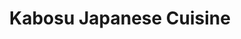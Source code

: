 ---
layout: place
title: "Kabosu Japanese Cuisine"
permalink: /california/toluca-lake/kabosu-japanese-cuisine.html
stateAbbr: CA
stateName: California
cityName: Toluca Lake
seo:
  name: "Kabosu Japanese Cuisine"
  type: Restaurant
  links: https://www.yuzuya-corporation.com/
description: "Casual Japanese eatery with a broad menu of sushi, teriyaki & tempura, plus hot pots. Looking for sushi in Toluca Lake, California? Check out Kabosu Japanese..."
place_id: ChIJ-_Uz8jG-woARA7ciWzkkvvs
photos:
  - name: >-
      places/ChIJ-_Uz8jG-woARA7ciWzkkvvs/photos/AeeoHcKkNzp4MNoy8T2mjOMAgBoFzZL-Z8BMCfjK46jDeIDsg8A8R21QmSp_dsU8mSSKC787ENWgq-eudDM4ZBhYxqh-T6lCYklkPSaWU_wmTngg3ttEplTdLzMaPPODRB5kb65nb2C5DqP4A9E09zYSF4n_sbTe8u1DUYvnL6oBl3QKbaV6TVDQbgbjOPU8ONKvPTFSspDFeB2DYs8h83qC5se5W3ZLwVl3-NpzcVqtOAulfWq5KrII5AKx-5PbgG9V3ZVV8WFyZ75gfbhO_Ub8HyI_1PwgTkdOWedAqj76QG5iDCOc-SbKx69YVEx2O6hzECyq9ARE7ZLD_V0gpLUp2waS8iUrivzVaO2RbmGx7E-4j0lT3UR-HGkt7cnbzjVKQ_eZP-mnPN6RL8rfYCkvL2FtVlvLcwj-GqEancspUUt8aYph
    widthPx: 3024
    heightPx: 4032
    authorAttributions:
      - displayName: ARI K PRODUCTION (Arian Khoroushi)
        uri: https://maps.google.com/maps/contrib/102109750279703477059
        photoUri: >-
          https://lh3.googleusercontent.com/a-/ALV-UjWoCWTd0T6UiE0tnV4tw5v9eOYHPCT60JRTF-_Pj616g4q3YQLc=s100-p-k-no-mo
    flagContentUri: >-
      https://www.google.com/local/imagery/report/?cb_client=maps_api_places.places_api&image_key=!1e10!2sCIHM0ogKEICAgICjrJm8iwE&hl=en-US
    googleMapsUri: >-
      https://www.google.com/maps/place//data=!3m4!1e2!3m2!1sCIHM0ogKEICAgICjrJm8iwE!2e10!4m2!3m1!1s0x80c2be31f233f5fb:0xfbbe24395b22b703
  - name: >-
      places/ChIJ-_Uz8jG-woARA7ciWzkkvvs/photos/AeeoHcISEBLpROa7NTVl93s6SvPoOy-y2oz0Pnhtnvx_xmwRGX5LVpbdMDNIA4JdRshSsGeKevp1YxAaCr0zenFICu8LlaNqigRmAqJXbIizDhOV1pAhXJvAAsQ8hgCgTplZs4nnGcRlQzktvsvwc5aOJsmKL7XL6qwVrRkp9UubBSUXntdZ3D_88BS4xdy4kbFrCZmozzi9fkNq1MEt8FgdSwZ-l7PPBkHf0hqV19S79hf7EJlAhOkrbL8Pg-bakYCBvLWbVvODibFimocX-616CRzLKPK6aX-lyXNJJxpM_NCOWshAwu6JlJtVi6EQsIXKD6ViANsd2FFwXeAf2CiZ__dxsYVliupB1q3W_zdBgfT-Ez-8n2uor2ilueOwhazoHsV2PJ2fSR7Z_M8Ck9vuyNX5poRDOHRYToyTKUZB8xdeYA
    widthPx: 4032
    heightPx: 2268
    authorAttributions:
      - displayName: Ervan Shaw
        uri: https://maps.google.com/maps/contrib/109322099927172962171
        photoUri: >-
          https://lh3.googleusercontent.com/a-/ALV-UjUmLZ9lsFCVMCpREGZiz26d0L9z_qyg21GEibL6MHs0y9bEbY-qmg=s100-p-k-no-mo
    flagContentUri: >-
      https://www.google.com/local/imagery/report/?cb_client=maps_api_places.places_api&image_key=!1e10!2sCIHM0ogKEICAgIC45ruvJQ&hl=en-US
    googleMapsUri: >-
      https://www.google.com/maps/place//data=!3m4!1e2!3m2!1sCIHM0ogKEICAgIC45ruvJQ!2e10!4m2!3m1!1s0x80c2be31f233f5fb:0xfbbe24395b22b703
  - name: >-
      places/ChIJ-_Uz8jG-woARA7ciWzkkvvs/photos/AeeoHcIwItV2_MYdyP1NBXtXiWBmGDeghsD_B03vwQ17Ytzt3NShf32v1Kk_tBKmrj_8PWSRYoJqKzG6kcfcEibPELSEHm5sclQbiCoyPa9l-nGuVNfvxsRSORTmAdSLvc3EDRGuzGnazouwV9DbqxrJe9QAnUEsFD0--tBDWjgDBf3mEvGk-mSdbsOJ-JLyByj0SpzZnBORjv3FiwW_azqRmJo8PfshgRWY90xV4DIwsQYgvk2VUCByDpGHmB04kwRtnR-dUlGmYde7aP05tWg8tsQfeEVF3UF7Jei2omtJU7ItlNmoGPISmu5i6bieqvWpE74XqpT_K_zwna4UKMJVRp-tHrjE3vVU-PmRtTs6o8SNxRqYV-6MBLckkArmW9Wbhiqu8M3oMv7QhHSN9ubKqFujNz3laHlJnBK2G9HDJTsX-Q
    widthPx: 4800
    heightPx: 3599
    authorAttributions:
      - displayName: John Plumber
        uri: https://maps.google.com/maps/contrib/110096905118144595265
        photoUri: >-
          https://lh3.googleusercontent.com/a-/ALV-UjWS8FdGsdG0h0MXBy-gYnwQzB8259qD44QBHihqiFP_ie3G95E=s100-p-k-no-mo
    flagContentUri: >-
      https://www.google.com/local/imagery/report/?cb_client=maps_api_places.places_api&image_key=!1e10!2sCIHM0ogKEICAgIDBq6fceA&hl=en-US
    googleMapsUri: >-
      https://www.google.com/maps/place//data=!3m4!1e2!3m2!1sCIHM0ogKEICAgIDBq6fceA!2e10!4m2!3m1!1s0x80c2be31f233f5fb:0xfbbe24395b22b703
  - name: >-
      places/ChIJ-_Uz8jG-woARA7ciWzkkvvs/photos/AeeoHcKNpJu9RsGwjyEcPX7syf5cGVUs_EC0YRajnCfrcntXFX7pOCXYhUPpxr8f6CCE7EJlC4Oe-t7k16G5vfd4Dtz5S8GQ_7Ytc_c_3CnWIi5wUnOtY368vdKe1iGt_kmz5mZWnk1EHyUOuhKBC-7c4biJFCPZmf_ampSvVmWEsouhjtc0J8LYTlgB68K73iVbzCs6oepg-ERtKrRAQBrbFhBHzDWmqF7khgx8NaBPXboVEN0ngbHF6gXcfO0CH4kL7UZhTjhoZxSA-W1BFc7XdKfW38N4_Fzp5tfyxJniE-XumCmbN6HZMpdYP85TdQfYwsFAp3dJj-nKvwm5C7gzcZcihp3KLM6FaRzHkozPhYnEdBCMrTdHJmN56DeDsw2-MeENhs7YiXxtYG4TkvZwII4nL2JgcjBeaRFnVCjno2PR_uN7
    widthPx: 4624
    heightPx: 3472
    authorAttributions:
      - displayName: Jeremy Lang
        uri: https://maps.google.com/maps/contrib/100632832132724092625
        photoUri: >-
          https://lh3.googleusercontent.com/a-/ALV-UjWPm9UR-EHoWwZaNliPnYnVmQ9j_EU0SqhLuiojAJYMIEzLET5i=s100-p-k-no-mo
    flagContentUri: >-
      https://www.google.com/local/imagery/report/?cb_client=maps_api_places.places_api&image_key=!1e10!2sCIHM0ogKEICAgIDj24LgrQE&hl=en-US
    googleMapsUri: >-
      https://www.google.com/maps/place//data=!3m4!1e2!3m2!1sCIHM0ogKEICAgIDj24LgrQE!2e10!4m2!3m1!1s0x80c2be31f233f5fb:0xfbbe24395b22b703
  - name: >-
      places/ChIJ-_Uz8jG-woARA7ciWzkkvvs/photos/AeeoHcIwaL09Fn_4aAvByINQrp87S2vCMw4yy202hqbsXgGpfnf3gapKEjwl2r2xXIQVNwkPgao_Us15ZQ-o5x70WfQiavBj5_e45E96bKCe8klGmOwJi__qTVedSQFjRm53tut-NWlMgaKKgJoxUiQzw-mEQLa7BJCjinogUGa_A0RyI5uDgjJk7bffxIqzcp8WgWj0fHU6ATBia3fIPh_jaQbEAhPMjJRLkCTXB92rnNeisaAnvPzXRYqkwKZF8MZtQTUFiX69ePkrGR_0JcR_t45icA941LNXUou1Fc4c-42o5LhB-WNXtFLUk48gf2g-LO7Pbt3qaMC2EOih-MMLhA6UJ1uofp4fLq6ctK5hDzQMGBx1tXT4o_cSgGyPgxFlD46NDbRzBvIm7VItZPn6Ffs8WG5Mk-D0xqDMKLtF-I-gntM
    widthPx: 3024
    heightPx: 4032
    authorAttributions:
      - displayName: Harry Potter
        uri: https://maps.google.com/maps/contrib/113327467797225376423
        photoUri: >-
          https://lh3.googleusercontent.com/a-/ALV-UjV-93DWlzTInegFcyzPVwnbrEWCi6z_-8RW7Ud1-7lhETJMY9iX=s100-p-k-no-mo
    flagContentUri: >-
      https://www.google.com/local/imagery/report/?cb_client=maps_api_places.places_api&image_key=!1e10!2sCIHM0ogKEICAgIDBrem23gE&hl=en-US
    googleMapsUri: >-
      https://www.google.com/maps/place//data=!3m4!1e2!3m2!1sCIHM0ogKEICAgIDBrem23gE!2e10!4m2!3m1!1s0x80c2be31f233f5fb:0xfbbe24395b22b703
  - name: >-
      places/ChIJ-_Uz8jG-woARA7ciWzkkvvs/photos/AeeoHcKc2_yO_695mfa3-5ONrCsbewg4ILrf9uCJLiQ1Mhiy_yPsEPqTSq_go-y73ueqMTYZGj82GfxFU4uHwDhAkQ5gO3rPZ-YWfE-O5ISwWmqpWCXq-Y0ZLsFI84PqNa-3XyYTh-IeJftnQtNP_Oq-K3QTed0kZ6Z9p3CWNiwAhqIuWGCEJaGEQNp8xxVzoln_yxAqiPmPqHmkb-jpK8Rn9jYnsizttOURSumtmbFu9lHXaQMep7gkBmZV-gGY9Edl_LRyjV-x-aey-gKanOmPRJdUb9V51gQMZcvukeeduR3i5yZB-iKeyBePfvnBN9VgjVzNAyRQPU7rVF8DsiseUoyAzqBN0Ns_QPZeib2fnCxKJBjUxma1eUN8pW6WsGRgwRxccQIRTLUlh4vpeB7Jcv-mNA_YnjLJzelcFto4DKl1_QE
    widthPx: 1284
    heightPx: 2122
    authorAttributions:
      - displayName: Chelsea Knott
        uri: https://maps.google.com/maps/contrib/108012725753687218250
        photoUri: >-
          https://lh3.googleusercontent.com/a-/ALV-UjXHxL0ipfpqk0pRiCHaJ2FPAcjF74SCnD8A0KUmqLQwKHUc2z2k=s100-p-k-no-mo
    flagContentUri: >-
      https://www.google.com/local/imagery/report/?cb_client=maps_api_places.places_api&image_key=!1e10!2sCIHM0ogKEICAgMCItdPligE&hl=en-US
    googleMapsUri: >-
      https://www.google.com/maps/place//data=!3m4!1e2!3m2!1sCIHM0ogKEICAgMCItdPligE!2e10!4m2!3m1!1s0x80c2be31f233f5fb:0xfbbe24395b22b703
  - name: >-
      places/ChIJ-_Uz8jG-woARA7ciWzkkvvs/photos/AeeoHcLRjSsra_rkwzIn8-Q-6v-Dge5wVv774RXgfwsPJPpdriLc19xip_ICINWO_3FpD3u90duulL_3ZUGIWOeLFlOWoTxeIExvkWLyvBwWT6lupGdWqY52UCCTbdV69IzcS_iywP69TWXwRVnELYGVMAOTw24nt_tkETxyCh2QcZuY-oQliloSbZtqTf1piHQtRq4rL_CXz3cteqquie2zDgxp2-nwauErkNmYgWX1Jt0eYU6jc43ydpURjNvUdcJB6su8NwUvClL8o3uRpb2f8q_7Ly4-ud8gOtaKjUlgxKRP5gwvpkC4WKCR6fzyj6nQq7-ICdDweWQDdiWjNEGeKQoak943PVPSLRL7f-js4vcoDIDJZPWo0XF_-E0chnEmnxlLLn_QSQgTA6GuF8i56Y5yRkeUovF77-H7l5lJS7KuR-9Q
    widthPx: 972
    heightPx: 729
    authorAttributions:
      - displayName: Angie Park
        uri: https://maps.google.com/maps/contrib/105368249539236329809
        photoUri: >-
          https://lh3.googleusercontent.com/a-/ALV-UjXmFjqCflIf7x91ie-OCGzds228_weIZYenPQ6TAvXDoWE96scQIA=s100-p-k-no-mo
    flagContentUri: >-
      https://www.google.com/local/imagery/report/?cb_client=maps_api_places.places_api&image_key=!1e10!2sCIHM0ogKEICAgIDe5beMtgE&hl=en-US
    googleMapsUri: >-
      https://www.google.com/maps/place//data=!3m4!1e2!3m2!1sCIHM0ogKEICAgIDe5beMtgE!2e10!4m2!3m1!1s0x80c2be31f233f5fb:0xfbbe24395b22b703
  - name: >-
      places/ChIJ-_Uz8jG-woARA7ciWzkkvvs/photos/AeeoHcLWzMO_Sq3O889dkOMqZRqdBe_maQ3ocrfwRIauL-5ZB2-TrqInTiC91QWJwxbD8fFb6bSXbR8FYBe8TvO5pYyU5zvjxyYmPj0xB2xnPZJ3urmLKlBgbQWvL9jTwaHULmP-x6KkRBm4XzjspB66oplUSq0Zsl6O1-cVeRhP09xdhVNJiGhOedy3A8CyOWgEBTDo53ThF6hz_ZdLVB4d0BmgUVEAJvBObibZSwTCjKiW4sPN0OqFJc2Yi9JDR-8kPsUY-zM3zkmw3LvTN_inR83VIIVpTEey8RDHjEHGsscjBaBUJ7C7hQKOPiGgeyTbzceGde0RvLagj0HY7gb6C_TopzGtW2UNSBzhBQaATRVnaz7XkflqlcG6AQRWpNEcvBvgSeJ7WaEoJeX7jIGhRmK7R40AkctD6BybrsiiUC1Chuo
    widthPx: 3968
    heightPx: 2976
    authorAttributions:
      - displayName: Jim Au
        uri: https://maps.google.com/maps/contrib/109931171030827740006
        photoUri: >-
          https://lh3.googleusercontent.com/a-/ALV-UjUhEwHgSE1cKhuyDJffs1pNJ_6eSdkvKp5_5_OpoydMJpp36ac=s100-p-k-no-mo
    flagContentUri: >-
      https://www.google.com/local/imagery/report/?cb_client=maps_api_places.places_api&image_key=!1e10!2sCIHM0ogKEICAgICOwvz0kQE&hl=en-US
    googleMapsUri: >-
      https://www.google.com/maps/place//data=!3m4!1e2!3m2!1sCIHM0ogKEICAgICOwvz0kQE!2e10!4m2!3m1!1s0x80c2be31f233f5fb:0xfbbe24395b22b703
  - name: >-
      places/ChIJ-_Uz8jG-woARA7ciWzkkvvs/photos/AeeoHcKNarv3TPwmXINyAnoYoqc1Q83Sq18Gx2S72pe6k-tRiWSwB6B42sq5Rd5CPHqgQh2p3zIZ2VOlMu6UdMZ6_-k-bKwH0xe1hREGr7uWOTw0L3ljxN-Wyb9a-yrR9biJ6y_laCP-ibdTUbWZTs3FY9tzAKTOHh2RGanHFTtR4FHJkLnp4dQawK2fEXgUtHAHNKuXZmUZPS3H238FNFBotaxQdGLj_0lrQv2wT0elTHCMZz7y1PXKrx3NlaXWVfZYkNjuYDJaw42f6dmnH9f_U5tpJe2d_-RRxpOO2rWqJl0gfrsCJzXoBl4fgPFrY3QFzj5KL7_i3ncGpasAx_EjSdoH3KYO7QwDdeQLv3PfDoin3KO-MyXLRFItsypWBXiUks2X984Gfwv9iKXhc0KiJCJ1qyeOZ6T5gq8cVwgBy7iSkQ
    widthPx: 3024
    heightPx: 4032
    authorAttributions:
      - displayName: Chelsea Knott
        uri: https://maps.google.com/maps/contrib/108012725753687218250
        photoUri: >-
          https://lh3.googleusercontent.com/a-/ALV-UjXHxL0ipfpqk0pRiCHaJ2FPAcjF74SCnD8A0KUmqLQwKHUc2z2k=s100-p-k-no-mo
    flagContentUri: >-
      https://www.google.com/local/imagery/report/?cb_client=maps_api_places.places_api&image_key=!1e10!2sCIHM0ogKEICAgMCItdPlCg&hl=en-US
    googleMapsUri: >-
      https://www.google.com/maps/place//data=!3m4!1e2!3m2!1sCIHM0ogKEICAgMCItdPlCg!2e10!4m2!3m1!1s0x80c2be31f233f5fb:0xfbbe24395b22b703
  - name: >-
      places/ChIJ-_Uz8jG-woARA7ciWzkkvvs/photos/AeeoHcIka8bS1G2mSRxSvvHEgImOgtbYNVA_XKN3oPXs_S9RWVsYVJ5JO_QmzxelyDNwkBg2jtl1DxBSxPPJfC3xOUlYVD2bmHTEfVIOVq4XEOhLh4URoa5TQy3ixXKgsn6C5OlFxOY75Q5b7Ny46o6Tc7KisZK7nq7wxF3R6TUrsWbcTkiTxh2Mq0mbj-FDIovIbDiQzt6d_G9wBV8ybnw6GLWqmGM-KKSIz6huFpjwMXLj3s75oFFcIMB42YCiOF3V3LP1Q-VzbQFMyc1acu_4X7FxvNzAMSlmgnwBvRRrVKWgwhwnnIOPAN1qTE91PC6yvsguJ7RHgNaoBjolnfep33CZnirrNISQ0mUfVhKqQMHNnTJLVCm6_lDPlMd9X_7UaEkdkUVmPoJQFzZIsDjKsEtzyydeL8atDm_QUKdEi_-x9Nzo
    widthPx: 2252
    heightPx: 4000
    authorAttributions:
      - displayName: Ambar B Capoor
        uri: https://maps.google.com/maps/contrib/110568012198992118432
        photoUri: >-
          https://lh3.googleusercontent.com/a-/ALV-UjXCeUiqFPb1hwFpPXncILulB-UusZRg7nsUyacpdQrxIYypd505=s100-p-k-no-mo
    flagContentUri: >-
      https://www.google.com/local/imagery/report/?cb_client=maps_api_places.places_api&image_key=!1e10!2sCIHM0ogKEICAgIC7qZLPzAE&hl=en-US
    googleMapsUri: >-
      https://www.google.com/maps/place//data=!3m4!1e2!3m2!1sCIHM0ogKEICAgIC7qZLPzAE!2e10!4m2!3m1!1s0x80c2be31f233f5fb:0xfbbe24395b22b703
address: 10155 Riverside Dr, Toluca Lake, CA 91602, USA
street: 10155 Riverside Dr
city: Toluca Lake
state: CA
zip: '91602'
country: USA
neighborhood: Toluca Lake
latitude: '34.152379'
longitude: '-118.352637'
accessibility_options:
  wheelchairAccessibleParking: true
  wheelchairAccessibleEntrance: true
  wheelchairAccessibleRestroom: true
  wheelchairAccessibleSeating: true
business_status: OPERATIONAL
name: Kabosu Japanese Cuisine
google_maps_links:
  directionsUri: >-
    https://www.google.com/maps/dir//''/data=!4m7!4m6!1m1!4e2!1m2!1m1!1s0x80c2be31f233f5fb:0xfbbe24395b22b703!3e0
  placeUri: https://maps.google.com/?cid=18139976177855674115
  writeAReviewUri: >-
    https://www.google.com/maps/place//data=!4m3!3m2!1s0x80c2be31f233f5fb:0xfbbe24395b22b703!12e1
  reviewsUri: >-
    https://www.google.com/maps/place//data=!4m4!3m3!1s0x80c2be31f233f5fb:0xfbbe24395b22b703!9m1!1b1
  photosUri: >-
    https://www.google.com/maps/place//data=!4m3!3m2!1s0x80c2be31f233f5fb:0xfbbe24395b22b703!10e5
primary_type: Japanese Restaurant
opening_hours:
  regular: null
  current: null
secondary_opening_hours:
  regular:
    weekdayDescriptions: null
    type: null
  current:
    weekdayDescriptions: null
    type: null
phone: (818) 623-4425
price_level: PRICE_LEVEL_MODERATE
price_range: $50 &ndash; $100
rating: '4.4'
rating_count: 295
website: https://www.yuzuya-corporation.com/
reviews:
  - name: >-
      places/ChIJ-_Uz8jG-woARA7ciWzkkvvs/reviews/ChZDSUhNMG9nS0VJQ0FnTUNJdFlySE93EAE
    relativePublishTimeDescription: a week ago
    rating: 5
    text:
      text: >-
        Kabosu has been a favorite spot for years....

        Kabosu is my go to sushi spot....


        Quality for its price point >>>

        The flavor is impeccable...


        My go to order consist of Spicy Truffle Edamame, Albacore Sashimi,
        Yellowtail Carpaccio, Lemon Roll, and the Yuzu roll. It doesn't matter
        if I am alone or with friends, I order the same regardless.


        The staff are kind, warm, and welcoming! Their service is always
        incredible!


        It is always a joy to dine at Kabosu 
      languageCode: en
    originalText:
      text: >-
        Kabosu has been a favorite spot for years....

        Kabosu is my go to sushi spot....


        Quality for its price point >>>

        The flavor is impeccable...


        My go to order consist of Spicy Truffle Edamame, Albacore Sashimi,
        Yellowtail Carpaccio, Lemon Roll, and the Yuzu roll. It doesn't matter
        if I am alone or with friends, I order the same regardless.


        The staff are kind, warm, and welcoming! Their service is always
        incredible!


        It is always a joy to dine at Kabosu 
      languageCode: en
    authorAttribution:
      displayName: Chelsea Knott
      uri: https://www.google.com/maps/contrib/108012725753687218250/reviews
      photoUri: >-
        https://lh3.googleusercontent.com/a-/ALV-UjXHxL0ipfpqk0pRiCHaJ2FPAcjF74SCnD8A0KUmqLQwKHUc2z2k=s128-c0x00000000-cc-rp-mo-ba2
    publishTime: '2025-04-03T18:52:29.014796Z'
    flagContentUri: >-
      https://www.google.com/local/review/rap/report?postId=ChZDSUhNMG9nS0VJQ0FnTUNJdFlySE93EAE&d=17924085&t=1
    googleMapsUri: >-
      https://www.google.com/maps/reviews/data=!4m6!14m5!1m4!2m3!1sChZDSUhNMG9nS0VJQ0FnTUNJdFlySE93EAE!2m1!1s0x80c2be31f233f5fb:0xfbbe24395b22b703
  - name: >-
      places/ChIJ-_Uz8jG-woARA7ciWzkkvvs/reviews/ChZDSUhNMG9nS0VJQ0FnSUM3cVpMUFZBEAE
    relativePublishTimeDescription: 8 months ago
    rating: 4
    text:
      text: >-
        Fresh, flavorful Japanese food that goes beyond sushi and sashimi. The
        chefs are excellent, the fish is always fresh and the servers are
        overwhelmed and polite.


        Highly recommended getting several small plates of different things to
        experience a variety of flavors and foods and to venture beyond rolls
        and sushi. The set dinners are a good value but not as good as getting
        little bites, especially if you're not by yourself and can share.

        My favorites are any of the steamed fish with mushroom in miso broth,
        the uni and the chefs sampler.

        They fill up extremely quickly but you can generally find a spot at the
        bar. Reservations are highly recommended. Parking is EXTREMELY LIMITED
        AND DIFFICULT. If possible use public transport or cabs.


        If you liked my review please give me a thumbs up 👍🏾 to let me know!
        Follow me for more fun reviews. 🙏🏾
      languageCode: en
    originalText:
      text: >-
        Fresh, flavorful Japanese food that goes beyond sushi and sashimi. The
        chefs are excellent, the fish is always fresh and the servers are
        overwhelmed and polite.


        Highly recommended getting several small plates of different things to
        experience a variety of flavors and foods and to venture beyond rolls
        and sushi. The set dinners are a good value but not as good as getting
        little bites, especially if you're not by yourself and can share.

        My favorites are any of the steamed fish with mushroom in miso broth,
        the uni and the chefs sampler.

        They fill up extremely quickly but you can generally find a spot at the
        bar. Reservations are highly recommended. Parking is EXTREMELY LIMITED
        AND DIFFICULT. If possible use public transport or cabs.


        If you liked my review please give me a thumbs up 👍🏾 to let me know!
        Follow me for more fun reviews. 🙏🏾
      languageCode: en
    authorAttribution:
      displayName: Ambar B Capoor
      uri: https://www.google.com/maps/contrib/110568012198992118432/reviews
      photoUri: >-
        https://lh3.googleusercontent.com/a-/ALV-UjXCeUiqFPb1hwFpPXncILulB-UusZRg7nsUyacpdQrxIYypd505=s128-c0x00000000-cc-rp-mo-ba6
    publishTime: '2024-08-16T20:32:37.325858Z'
    flagContentUri: >-
      https://www.google.com/local/review/rap/report?postId=ChZDSUhNMG9nS0VJQ0FnSUM3cVpMUFZBEAE&d=17924085&t=1
    googleMapsUri: >-
      https://www.google.com/maps/reviews/data=!4m6!14m5!1m4!2m3!1sChZDSUhNMG9nS0VJQ0FnSUM3cVpMUFZBEAE!2m1!1s0x80c2be31f233f5fb:0xfbbe24395b22b703
  - name: >-
      places/ChIJ-_Uz8jG-woARA7ciWzkkvvs/reviews/ChdDSUhNMG9nS0VJQ0FnSUNqck9ucHB3RRAB
    relativePublishTimeDescription: 12 months ago
    rating: 4
    text:
      text: >-
        Kabosu, a Japanese sushi restaurant, offers a decent dining experience
        with its diverse menu options and attentive service. The atmosphere is
        cozy, making it a suitable spot for a casual meal or gathering with
        friends. While the food is tasty, it doesn't necessarily stand out as
        exceptional. Overall, Kabosu provides a satisfactory dining experience
        for those looking for a relaxed evening out.
      languageCode: en
    originalText:
      text: >-
        Kabosu, a Japanese sushi restaurant, offers a decent dining experience
        with its diverse menu options and attentive service. The atmosphere is
        cozy, making it a suitable spot for a casual meal or gathering with
        friends. While the food is tasty, it doesn't necessarily stand out as
        exceptional. Overall, Kabosu provides a satisfactory dining experience
        for those looking for a relaxed evening out.
      languageCode: en
    authorAttribution:
      displayName: ARI K PRODUCTION (Arian Khoroushi)
      uri: https://www.google.com/maps/contrib/102109750279703477059/reviews
      photoUri: >-
        https://lh3.googleusercontent.com/a-/ALV-UjWoCWTd0T6UiE0tnV4tw5v9eOYHPCT60JRTF-_Pj616g4q3YQLc=s128-c0x00000000-cc-rp-mo-ba7
    publishTime: '2024-04-18T15:55:31.273127Z'
    flagContentUri: >-
      https://www.google.com/local/review/rap/report?postId=ChdDSUhNMG9nS0VJQ0FnSUNqck9ucHB3RRAB&d=17924085&t=1
    googleMapsUri: >-
      https://www.google.com/maps/reviews/data=!4m6!14m5!1m4!2m3!1sChdDSUhNMG9nS0VJQ0FnSUNqck9ucHB3RRAB!2m1!1s0x80c2be31f233f5fb:0xfbbe24395b22b703
  - name: >-
      places/ChIJ-_Uz8jG-woARA7ciWzkkvvs/reviews/ChdDSUhNMG9nS0VJQ0FnTURRMHF6UzRnRRAB
    relativePublishTimeDescription: a month ago
    rating: 1
    text:
      text: >-
        I was really looking forward to trying Kabosu, but unfortunately, the
        service was a huge letdown. We ordered soup and sushi, but they brought
        out the sushi first, and we had to wait quite a while for the soup. On
        top of that, we had to ask couple of times for ginger and soy sauce to
        the table. No one checked on us during the meal, and when we left our
        cards to pay, it took way too long to get them back.


        Because of the poor service, we left a 10% tip instead of 18%, which we
        felt was fair. But as we were leaving, one of the servers (a skinny guy
        with glasses) actually ran after us outside the restaurant and stopped
        us demanding to know why we didn’t tip more. We explained that it was
        because of the service, but he kept pushing and even told us to change
        the tip.


        Honestly, I was shocked. A tip is based on service, not an obligation.
        Chasing down customers over a tip is not just unprofessional it’s
        downright embarrassing. This was such an uncomfortable experience, and I
        definitely won’t be coming back.
      languageCode: en
    originalText:
      text: >-
        I was really looking forward to trying Kabosu, but unfortunately, the
        service was a huge letdown. We ordered soup and sushi, but they brought
        out the sushi first, and we had to wait quite a while for the soup. On
        top of that, we had to ask couple of times for ginger and soy sauce to
        the table. No one checked on us during the meal, and when we left our
        cards to pay, it took way too long to get them back.


        Because of the poor service, we left a 10% tip instead of 18%, which we
        felt was fair. But as we were leaving, one of the servers (a skinny guy
        with glasses) actually ran after us outside the restaurant and stopped
        us demanding to know why we didn’t tip more. We explained that it was
        because of the service, but he kept pushing and even told us to change
        the tip.


        Honestly, I was shocked. A tip is based on service, not an obligation.
        Chasing down customers over a tip is not just unprofessional it’s
        downright embarrassing. This was such an uncomfortable experience, and I
        definitely won’t be coming back.
      languageCode: en
    authorAttribution:
      displayName: Yasamin Nassiri
      uri: https://www.google.com/maps/contrib/105046519222246385929/reviews
      photoUri: >-
        https://lh3.googleusercontent.com/a/ACg8ocJ6Gw7qMss9j1VBZRAaDMpeQxwIaoPxL77TfKZq0oLjCi_0GNY=s128-c0x00000000-cc-rp-mo
    publishTime: '2025-03-10T06:00:10.925817Z'
    flagContentUri: >-
      https://www.google.com/local/review/rap/report?postId=ChdDSUhNMG9nS0VJQ0FnTURRMHF6UzRnRRAB&d=17924085&t=1
    googleMapsUri: >-
      https://www.google.com/maps/reviews/data=!4m6!14m5!1m4!2m3!1sChdDSUhNMG9nS0VJQ0FnTURRMHF6UzRnRRAB!2m1!1s0x80c2be31f233f5fb:0xfbbe24395b22b703
  - name: >-
      places/ChIJ-_Uz8jG-woARA7ciWzkkvvs/reviews/ChZDSUhNMG9nS0VJQ0FnSUNmdjllLVJBEAE
    relativePublishTimeDescription: 3 months ago
    rating: 5
    text:
      text: Amazing taste sushi’s , best in area for price/wuakity
      languageCode: en
    originalText:
      text: Amazing taste sushi’s , best in area for price/wuakity
      languageCode: en
    authorAttribution:
      displayName: Anatol Zalozny
      uri: https://www.google.com/maps/contrib/110326831898111122096/reviews
      photoUri: >-
        https://lh3.googleusercontent.com/a-/ALV-UjVsoKF9T7Wk16jJzKQGDaalxjMKb48HeoDpFVxy2JJHKrKbk8U=s128-c0x00000000-cc-rp-mo-ba2
    publishTime: '2025-01-03T04:38:59.012554Z'
    flagContentUri: >-
      https://www.google.com/local/review/rap/report?postId=ChZDSUhNMG9nS0VJQ0FnSUNmdjllLVJBEAE&d=17924085&t=1
    googleMapsUri: >-
      https://www.google.com/maps/reviews/data=!4m6!14m5!1m4!2m3!1sChZDSUhNMG9nS0VJQ0FnSUNmdjllLVJBEAE!2m1!1s0x80c2be31f233f5fb:0xfbbe24395b22b703
parking_options: null
payment_options:
  acceptsCreditCards: true
  acceptsDebitCards: true
  acceptsCashOnly: false
  acceptsNfc: true
allow_dogs: null
curbside_pickup: null
delivery: null
dine_in: true
good_for_children: false
good_for_groups: null
good_for_sports: false
live_music: false
menu_for_children: false
outdoor_seating: false
reservable: true
restroom: true
serves_beer: true
serves_breakfast: false
serves_brunch: false
serves_cocktails: true
serves_coffee: false
serves_dinner: true
serves_dessert: true
serves_lunch: true
serves_vegetarian_food: null
serves_wine: true
takeout: true
summary: >-
  Casual Japanese eatery with a broad menu of sushi, teriyaki & tempura, plus
  hot pots.

---